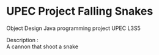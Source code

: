 # UPEC Project Falling Snakes

Object Design Java programming project UPEC L3S5

Description :</br>
A cannon that shoot a snake
